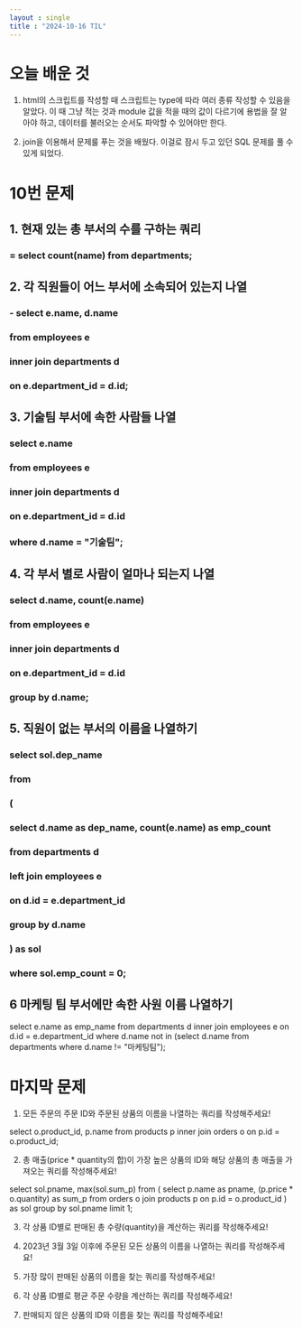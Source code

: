 ```yaml
---
layout : single
title : "2024-10-16 TIL"
---
```


# 오늘 배운 것
1. html의 스크립트를 작성할 때 스크립트는 type에 따라 여러 종류 작성할 수 있음을 알았다.
이 때 그냥 적는 것과 module 값을 적을 때의 값이 다르기에 용법을 잘 알아야 하고, 데이터를 불러오는 순서도 파악할 수 있어야만 한다.


2. join을 이용해서 문제룰 푸는 것을 배웠다. 
이걸로 잠시 두고 있던 SQL 문제를 풀 수 있게 되었다.

# 10번 문제
## 1. 현재 있는 총 부서의 수를 구하는 쿼리
### = select count(name) from departments;

## 2. 각 직원들이 어느 부서에 소속되어 있는지 나열
### - select e.name, d.name 
### from employees e
### inner join departments d
### on e.department_id = d.id;

## 3. 기술팀 부서에 속한 사람들 나열
### select e.name
### from employees e
### inner join departments d
### on e.department_id = d.id
### where d.name = "기술팀";

## 4. 각 부서 별로 사람이 얼마나 되는지 나열
### select d.name, count(e.name)
### from employees e
### inner join departments d
### on e.department_id = d.id
### group by d.name;

## 5. 직원이 없는 부서의 이름을 나열하기
### select sol.dep_name
### from
### (
### select d.name as dep_name, count(e.name) as emp_count
### from departments d
### left join employees e
### on d.id = e.department_id
### group by d.name
### ) as sol
### where sol.emp_count = 0;

## 6 마케팅 팀 부서에만 속한 사원 이름 나열하기
select e.name as emp_name
from departments d
inner join employees e
on d.id = e.department_id
where d.name not in 
(select d.name from departments where d.name != "마케팅팀");



# 마지막 문제
1. 모든 주문의 주문 ID와 주문된 상품의 이름을 나열하는 쿼리를 작성해주세요!

select o.product_id, p.name 
from products p
inner join orders o
on p.id = o.product_id;


2. 총 매출(price * quantity의 합)이 가장 높은 상품의 ID와 해당 상품의 총 매출을 가져오는 쿼리를 작성해주세요!

select sol.pname, max(sol.sum_p)
from
(
select p.name as pname, (p.price * o.quantity) as sum_p 
from orders o
join products p
on p.id = o.product_id
) as sol
group by sol.pname
limit 1;

3. 각 상품 ID별로 판매된 총 수량(quantity)을 계산하는 쿼리를 작성해주세요!


4. 2023년 3월 3일 이후에 주문된 모든 상품의 이름을 나열하는 쿼리를 작성해주세요!

5. 가장 많이 판매된 상품의 이름을 찾는 쿼리를 작성해주세요!

6. 각 상품 ID별로 평균 주문 수량을 계산하는 쿼리를 작성해주세요!

7. 판매되지 않은 상품의 ID와 이름을 찾는 쿼리를 작성해주세요!


